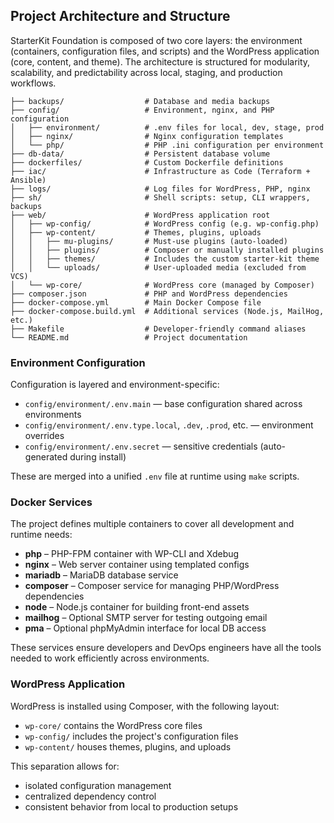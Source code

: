 ## Project Architecture and Structure

StarterKit Foundation is composed of two core layers: the environment (containers, configuration files, and scripts) and the WordPress application (core, content, and theme). The architecture is structured for modularity, scalability, and predictability across local, staging, and production workflows.

```plaintext
├── backups/                  # Database and media backups
├── config/                   # Environment, nginx, and PHP configuration
│   ├── environment/          # .env files for local, dev, stage, prod
│   ├── nginx/                # Nginx configuration templates
│   └── php/                  # PHP .ini configuration per environment
├── db-data/                  # Persistent database volume
├── dockerfiles/              # Custom Dockerfile definitions
├── iac/                      # Infrastructure as Code (Terraform + Ansible)
├── logs/                     # Log files for WordPress, PHP, nginx
├── sh/                       # Shell scripts: setup, CLI wrappers, backups
├── web/                      # WordPress application root
│   ├── wp-config/            # WordPress config (e.g. wp-config.php)
│   ├── wp-content/           # Themes, plugins, uploads
│   │   ├── mu-plugins/       # Must-use plugins (auto-loaded)
│   │   ├── plugins/          # Composer or manually installed plugins
│   │   ├── themes/           # Includes the custom starter-kit theme
│   │   └── uploads/          # User-uploaded media (excluded from VCS)
│   └── wp-core/              # WordPress core (managed by Composer)
├── composer.json             # PHP and WordPress dependencies
├── docker-compose.yml        # Main Docker Compose file
├── docker-compose.build.yml  # Additional services (Node.js, MailHog, etc.)
├── Makefile                  # Developer-friendly command aliases
└── README.md                 # Project documentation
```

### Environment Configuration

Configuration is layered and environment-specific:
- `config/environment/.env.main` — base configuration shared across environments  
- `config/environment/.env.type.local`, `.dev`, `.prod`, etc. — environment overrides  
- `config/environment/.env.secret` — sensitive credentials (auto-generated during install)

These are merged into a unified `.env` file at runtime using `make` scripts.

### Docker Services

The project defines multiple containers to cover all development and runtime needs:

- **php** – PHP-FPM container with WP-CLI and Xdebug  
- **nginx** – Web server container using templated configs  
- **mariadb** – MariaDB database service  
- **composer** – Composer service for managing PHP/WordPress dependencies  
- **node** – Node.js container for building front-end assets  
- **mailhog** – Optional SMTP server for testing outgoing email  
- **pma** – Optional phpMyAdmin interface for local DB access

These services ensure developers and DevOps engineers have all the tools needed to work efficiently across environments.

### WordPress Application

WordPress is installed using Composer, with the following layout:
- `wp-core/` contains the WordPress core files
- `wp-config/` includes the project's configuration files
- `wp-content/` houses themes, plugins, and uploads

This separation allows for:
- isolated configuration management  
- centralized dependency control  
- consistent behavior from local to production setups
